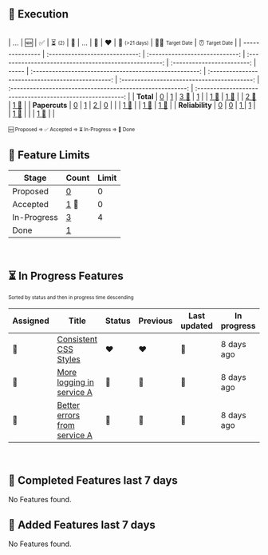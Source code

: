 &nbsp;  
## :rocket: Execution  
&nbsp;  
| ...             |             :new:              |       :white_check_mark:       |  :hourglass_flowing_sand: <sub><sup>(2)</sup></sub>   |      :checkered_flag:      | ...   |                     :yellow_heart:                     |                      :heart:                      | :calendar: <sub><sup>(>21 days)</sup></sub> |     :man_shrugging: <sub><sup>Target Date</sup></sub>     |      :alarm_clock: <sub><sup>Target Date</sup></sub>      |
| --------------- | :----------------------------: | :----------------------------: | :---------------------------------------------------: | :------------------------: | ----- | :----------------------------------------------------: | :-----------------------------------------------: | :-----------------------------------------: | :-------------------------------------------------------: | :-------------------------------------------------------: |
| **Total**       |    [0](./Total-proposed.md)    |    [1](./Total-accepted.md)    | [3 :triangular_flag_on_post:](./Total-in-progress.md) |    [1](./Total-done.md)    |       |    [1 :triangular_flag_on_post:](./Total-yellow.md)    |   [1 :triangular_flag_on_post:](./Total-red.md)   |           [](./Total-duration.md)           |    [2 :triangular_flag_on_post:](./Total-no-target.md)    |   [1 :triangular_flag_on_post:](./Total-past-target.md)   |
| **Papercuts**   |  [0](./Papercuts-proposed.md)  |  [1](./Papercuts-accepted.md)  |           [2 ](./Papercuts-in-progress.md)            |  [0](./Papercuts-done.md)  |       |               [](./Papercuts-yellow.md)                | [1 :triangular_flag_on_post:](./Papercuts-red.md) |         [](./Papercuts-duration.md)         |  [1 :triangular_flag_on_post:](./Papercuts-no-target.md)  | [1 :triangular_flag_on_post:](./Papercuts-past-target.md) |
| **Reliability** | [0](./Reliability-proposed.md) | [0](./Reliability-accepted.md) |          [1 ](./Reliability-in-progress.md)           | [1](./Reliability-done.md) |       | [1 :triangular_flag_on_post:](./Reliability-yellow.md) |             [](./Reliability-red.md)              |        [](./Reliability-duration.md)        | [1 :triangular_flag_on_post:](./Reliability-no-target.md) |             [](./Reliability-past-target.md)              |

<sub><sup>:new: Proposed => :white_check_mark: Accepted => :hourglass_flowing_sand: In-Progress => :checkered_flag: Done</sup></sub>
&nbsp;  &nbsp;  
## :ship: Feature Limits  
| Stage       | Count                                                        | Limit |
| ----------- | ------------------------------------------------------------ | ----- |
| Proposed    | [0](./limits-Feature-Proposed.md)                            | 0     |
| Accepted    | [1](./limits-Feature-Accepted.md)  :triangular_flag_on_post: | 0     |
| In-Progress | [3](./limits-Feature-In-Progress.md)                         | 4     |
| Done        | [1](./limits-Feature-Done.md)                                |       |
&nbsp;  
## :hourglass_flowing_sand: In Progress Features  
<sub><sup>Sorted by status and then in progress time descending</sup></sub>  
  
| Assigned                  | Title                                                                                       | Status         | Previous       | Last updated               | In progress |
| ------------------------- | ------------------------------------------------------------------------------------------- | -------------- | -------------- | -------------------------- | ----------- |
| :triangular_flag_on_post: | [Consistent CSS Styles](https://github.com/bryanmacfarlane/sample-reports/issues/17)        | :heart:        | :heart:        |  :triangular_flag_on_post: | 8 days ago  |
| :triangular_flag_on_post: | [More logging in service A](https://github.com/bryanmacfarlane/sample-reports/issues/18)    | :yellow_heart: | :yellow_heart: |  :triangular_flag_on_post: | 8 days ago  |
| :triangular_flag_on_post: | [Better errors from service A](https://github.com/bryanmacfarlane/sample-reports/issues/15) | :green_heart:  | :green_heart:  |  :triangular_flag_on_post: | 8 days ago  |

  &nbsp;  
## :checkered_flag: Completed Features last 7 days  
  
No Features found.
  &nbsp;  
## :wave: Added Features last 7 days  
  
No Features found.
  